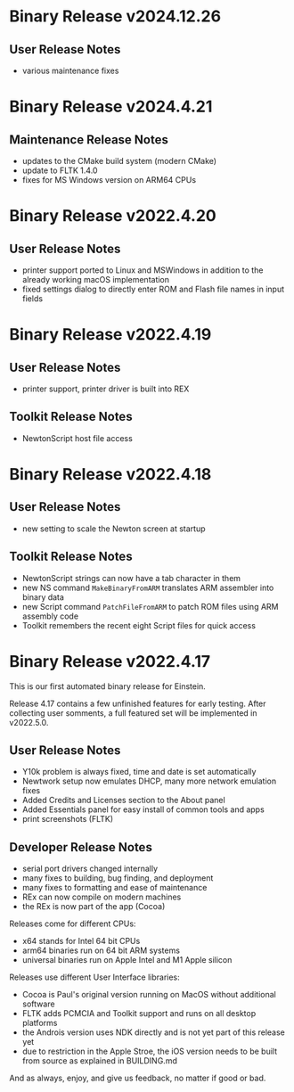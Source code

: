 
Binary Release v2024.12.26
==========================

User Release Notes
------------------
 - various maintenance fixes 

Binary Release v2024.4.21
=========================

Maintenance Release Notes
------------------
 - updates to the CMake build system (modern CMake)
 - update to FLTK 1.4.0
 - fixes for MS Windows version on ARM64 CPUs

Binary Release v2022.4.20
=========================

User Release Notes
------------------
 - printer support ported to Linux and MSWindows in addition to the already 
   working macOS implementation
 - fixed settings dialog to directly enter ROM and Flash file names
   in input fields


Binary Release v2022.4.19
=========================

User Release Notes
------------------
 - printer support, printer driver is built into REX

Toolkit Release Notes
---------------------
 - NewtonScript host file access


Binary Release v2022.4.18
=========================

User Release Notes
------------------
 - new setting to scale the Newton screen at startup

Toolkit Release Notes
---------------------
 - NewtonScript strings can now have a tab character in them
 - new NS command `MakeBinaryFromARM` translates ARM assembler into binary data
 - new Script command `PatchFileFromARM` to patch ROM files using ARM assembly code
 - Toolkit remembers the recent eight Script files for quick access 
 

Binary Release v2022.4.17
=========================

This is our first automated binary release for Einstein.

Release 4.17 contains a few unfinished features for early 
testing. After collecting user somments, a full featured
set will be implemented in v2022.5.0.

User Release Notes
------------------
 - Y10k problem is always fixed, time and date is set automatically
 - Newtwork setup now emulates DHCP, many more network emulation fixes
 - Added Credits and Licenses section to the About panel
 - Added Essentials panel for easy install of common tools and apps
 - print screenshots (FLTK)

Developer Release Notes
-----------------------
 - serial port drivers changed internally
 - many fixes to building, bug finding, and deployment
 - many fixes to formatting and ease of maintenance
 - REx can now compile on modern machines
 - the REx is now part of the app (Cocoa)

Releases come for different CPUs:
 - x64 stands for Intel 64 bit CPUs
 - arm64 binaries run on 64 bit ARM systems
 - universal binaries run on Apple Intel and M1 Apple silicon

Releases use different User Interface libraries:
 - Cocoa is Paul's original version running on MacOS without additional software
 - FLTK adds PCMCIA and Toolkit support and runs on all desktop platforms
 - the Androis version uses NDK directly and is not yet part of this release yet
 - due to restriction in the Apple Stroe, the iOS version needs to be built from source as explained in BUILDING.md 

And as always, enjoy, and give us feedback, no matter if good or bad.

